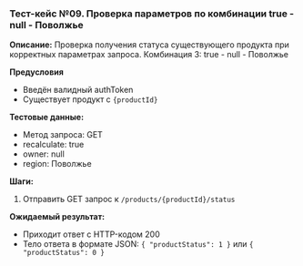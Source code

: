 ### Тест-кейс №09. Проверка параметров по комбинации true - null - Поволжье

**Описание:** Проверка получения статуса существующего продукта при корректных параметрах запроса.
Комбинация 3: true - null - Поволжье

**Предусловия**
- Введён валидный authToken
- Существует продукт с `{productId}`

**Тестовые данные:**
- Метод запроса: GET
- recalculate: true
- owner: null
- region: Поволжье

**Шаги:**
1. Отправить GET запрос к `/products/{productId}/status`

**Ожидаемый результат:**
- Приходит ответ с HTTP-кодом 200
- Тело ответа в формате JSON: `{ "productStatus": 1 }` или `{ "productStatus": 0 }`